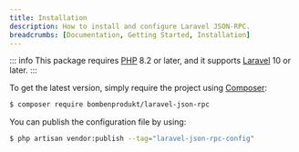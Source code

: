 ```yaml
---
title: Installation
description: How to install and configure Laravel JSON-RPC.
breadcrumbs: [Documentation, Getting Started, Installation]
---
```


::: info
This package requires [PHP](https://www.php.net/) 8.2 or later, and it supports [Laravel](https://laravel.com/) 10 or later.
:::

To get the latest version, simply require the project using [Composer](https://getcomposer.org/):

```bash
$ composer require bombenprodukt/laravel-json-rpc
```

You can publish the configuration file by using:

```bash
$ php artisan vendor:publish --tag="laravel-json-rpc-config"
```
